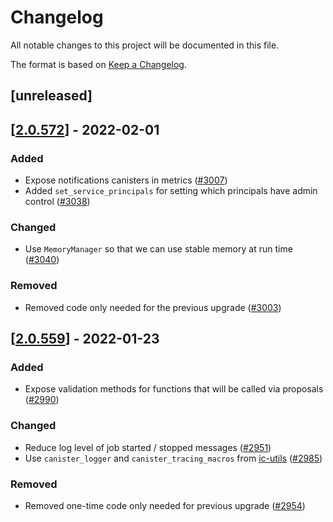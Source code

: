 # Changelog
All notable changes to this project will be documented in this file.

The format is based on [Keep a Changelog](https://keepachangelog.com/en/1.0.0/).

## [unreleased]

## [[2.0.572](https://github.com/open-ic/open-chat/releases/tag/v2.0.572-notifications_index)] - 2022-02-01

### Added

- Expose notifications canisters in metrics ([#3007](https://github.com/open-ic/open-chat/pull/3007))
- Added `set_service_principals` for setting which principals have admin control ([#3038](https://github.com/open-ic/open-chat/pull/3038))

### Changed

- Use `MemoryManager` so that we can use stable memory at run time ([#3040](https://github.com/open-ic/open-chat/pull/3040))

### Removed

- Removed code only needed for the previous upgrade ([#3003](https://github.com/open-ic/open-chat/pull/3003))

## [[2.0.559](https://github.com/open-ic/open-chat/releases/tag/v2.0.559-notifications_index)] - 2022-01-23

### Added

- Expose validation methods for functions that will be called via proposals ([#2990](https://github.com/open-ic/open-chat/pull/2990))

### Changed

- Reduce log level of job started / stopped messages ([#2951](https://github.com/open-ic/open-chat/pull/2951))
- Use `canister_logger` and `canister_tracing_macros` from [ic-utils](https://github.com/open-ic/ic-utils) ([#2985](https://github.com/open-ic/open-chat/pull/2985))

### Removed

- Removed one-time code only needed for previous upgrade ([#2954](https://github.com/open-ic/open-chat/pull/2954))